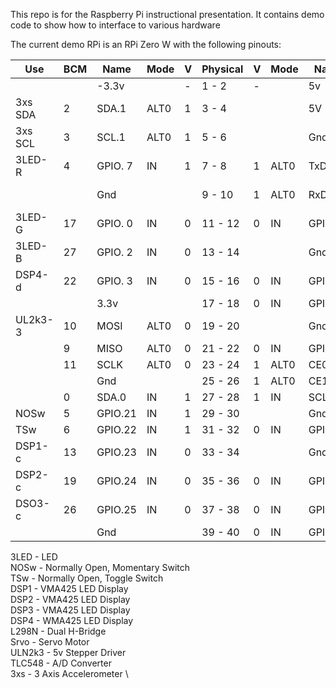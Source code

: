 This repo is for the Raspberry Pi instructional presentation.
It contains demo code to show how to interface to various hardware

The current demo RPi is an RPi Zero W with the following pinouts:

 | Use      | BCM |   Name  | Mode | V | Physical| V | Mode | Name    | BCM | Use    |
 |---|---|---|---|---|---|---|---|---|---|---|
 |         |     |   -3.3v |      | - |  1 - 2  | - |      | 5v      |     |        |
 | 3xs SDA |   2 |   SDA.1 | ALT0 | 1 |  3 - 4  |   |      | 5V      |     |        |
 | 3xs SCL |   3 |   SCL.1 | ALT0 | 1 |  5 - 6  |   |      | Gnd     |     |        |
 | 3LED-R  |   4 | GPIO. 7 |   IN | 1 |  7 - 8  | 1 | ALT0 | TxD     | 14  |TLC548-c|
 |         |     |    Gnd  |      |   |  9 - 10 | 1 | ALT0 | RxD     | 15  |TLD548-d|
 | 3LED-G  |  17 | GPIO. 0 |   IN | 0 | 11 - 12 | 0 | IN   | GPIO. 1 | 18  |L298N-1 |
 | 3LED-B  |  27 | GPIO. 2 |   IN | 0 | 13 - 14 |   |      | Gnd     |     |        |
 | DSP4-d  |  22 | GPIO. 3 |   IN | 0 | 15 - 16 | 0 | IN   | GPIO. 4 | 23  |L298N-2 |
 |         |     |    3.3v |      |   | 17 - 18 | 0 | IN   | GPIO. 5 | 24  |UL2k3-4 |
 | UL2k3-3 |  10 |    MOSI | ALT0 | 0 | 19 - 20 |   |      | Gnd     |     |        |
 |         |   9 |    MISO | ALT0 | 0 | 21 - 22 | 0 | IN   | GPIO. 6 | 25  |Srvo    |
 |         |  11 |    SCLK | ALT0 | 0 | 23 - 24 | 1 | ALT0 | CE0     | 8   |UL2k3-1 |
 |         |     |     Gnd |      |   | 25 - 26 | 1 | ALT0 | CE1     | 7   |UL2k3-2 |
 |         |   0 |   SDA.0 |   IN | 1 | 27 - 28 | 1 | IN   | SCL.0   | 1   |        |
 | NOSw    |   5 | GPIO.21 |   IN | 1 | 29 - 30 |   |      | Gnd     |     |        |
 | TSw     |   6 | GPIO.22 |   IN | 1 | 31 - 32 | 0 | IN   | GPIO.26 | 12  | DSP1-d |
 | DSP1-c  |  13 | GPIO.23 |   IN | 0 | 33 - 34 |   |      | Gnd     |     |        |
 | DSP2-c  |  19 | GPIO.24 |   IN | 0 | 35 - 36 | 0 | IN   | GPIO.27 | 16  | DSP2-d |
 | DSO3-c  |  26 | GPIO.25 |   IN | 0 | 37 - 38 | 0 | IN   | GPIO.28 | 20  | DSP3-d |
 |         |     |     Gnd |      |   | 39 - 40 | 0 | IN   | GPIO.29 | 21  | DSP4-c |
 
 3LED - LED \
 NOSw - Normally Open, Momentary Switch \
 TSw - Normally Open, Toggle Switch \
 DSP1 - VMA425 LED Display \
 DSP2 - VMA425 LED Display \
 DSP3 - VMA425 LED Display \
 DSP4 - WMA425 LED Display \
 L298N - Dual H-Bridge \
 Srvo - Servo Motor \
 ULN2k3 - 5v Stepper Driver \
 TLC548 - A/D Converter \
 3xs - 3 Axis Accelerometer \
 
